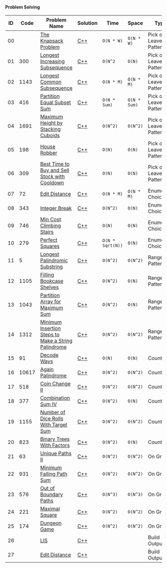 #### Problem Solving
|ID|  Code  | Problem Name    |  Solution       |  Time           | Space           | Type          | 
|--|----|---------------- | --------------- | --------------- | --------------- | ------------- |
|00||[The Knapsack Problem](https://www.spoj.com/problems/KNAPSACK/)|[C++](https://github.com/Ali-Elshorpagi/algorithms/blob/main/DP/pick_or_leave_pattern/SPOJ_Knapsack.cpp)|`O(N * W)`|`O(N * W)`|Pick or Leave Pattern|
|01|300|[Longest Increasing Subsequence](https://leetcode.com/problems/longest-increasing-subsequence/)|[C++](https://github.com/Ali-Elshorpagi/algorithms/blob/main/DP/pick_or_leave_pattern/LeetCode_300.cpp)|`O(N^2`|`O(N)`|Pick or Leave Pattern|
|02|1143|[Longest Common Subsequence](https://leetcode.com/problems/longest-common-subsequence/)|[C++](https://github.com/Ali-Elshorpagi/algorithms/blob/main/DP/pick_or_leave_pattern/LeetCode_1143.cpp)|`O(N * M)`|`O(N * M)`|Pick or Leave Pattern|
|03|416|[Partition Equal Subset Sum](https://leetcode.com/problems/partition-equal-subset-sum/)|[C++](https://github.com/Ali-Elshorpagi/algorithms/blob/main/DP/pick_or_leave_pattern/LeetCode_416.cpp)|`O(N * Sum)`|`O(N * Sum)`|Pick or Leave Pattern|
|04|1691|[Maximum Height by Stacking Cuboids](https://leetcode.com/problems/maximum-height-by-stacking-cuboids/)|[C++](https://github.com/Ali-Elshorpagi/algorithms/blob/main/DP/pick_or_leave_pattern/LeetCode_1691.cpp)|`O(N^2)`|`O(N^2)`|Pick or Leave Pattern|
|05|198|[House Robber](https://leetcode.com/problems/house-robber/)|[C++](https://github.com/Ali-Elshorpagi/algorithms/blob/main/DP/pick_or_leave_pattern/LeetCode_198.cpp)|`O(N)`|`O(N)`|Pick or Leave Pattern|
|06|309|[Best Time to Buy and Sell Stock with Cooldown](https://leetcode.com/problems/best-time-to-buy-and-sell-stock-with-cooldown/)|[C++](https://github.com/Ali-Elshorpagi/algorithms/blob/main/DP/pick_or_leave_pattern/LeetCode_309.cpp)|`O(N)`|`O(N)`|Pick or Leave Pattern|
|07|72|[Edit Distance](https://leetcode.com/problems/edit-distance/)|[C++](https://github.com/Ali-Elshorpagi/algorithms/blob/main/DP/enumerate_choices/LeetCode_72.cpp)|`O(N * M)`|`O(N * M)`|Enumerate Choices|
|08|343|[Integer Break](https://leetcode.com/problems/integer-break/)|[C++](https://github.com/Ali-Elshorpagi/algorithms/blob/main/DP/enumerate_choices/LeetCode_343.cpp)|`O(N^2)`|`O(N)`|Enumerate Choices|
|09|746|[Min Cost Climbing Stairs](https://leetcode.com/problems/min-cost-climbing-stairs/)|[C++](https://github.com/Ali-Elshorpagi/algorithms/blob/main/DP/enumerate_choices/LeetCode_746.cpp)|`O(N)`|`O(N)`|Enumerate Choices|
|10|279|[Perfect Squares](https://leetcode.com/problems/perfect-squares/)|[C++](https://github.com/Ali-Elshorpagi/algorithms/blob/main/DP/enumerate_choices/LeetCode_279.cpp)|`O(N * Sqrt(N))`|`O(N)`|Enumerate Choices|
|11|5|[Longest Palindromic Substring](https://leetcode.com/problems/longest-palindromic-substring/)|[C++](https://github.com/Ali-Elshorpagi/algorithms/blob/main/DP/range_patterns/LeetCode_5.cpp)|`O(N^2)`|`O(N^2)`|Range Patterns|
|12|1105|[Filling Bookcase Shelves](https://leetcode.com/problems/filling-bookcase-shelves/)|[C++](https://github.com/Ali-Elshorpagi/algorithms/blob/main/DP/range_patterns/LeetCode_1105.cpp)|`O(N^2)`|`O(N)`|Range Patterns|
|13|1043|[Partition Array for Maximum Sum](https://leetcode.com/problems/partition-array-for-maximum-sum/)|[C++](https://github.com/Ali-Elshorpagi/algorithms/blob/main/DP/range_patterns/LeetCode_1043.cpp)|`O(N^2)`|`O(N)`|Range Patterns|
|14|1312|[Minimum Insertion Steps to Make a String Palindrome](https://leetcode.com/problems/minimum-insertion-steps-to-make-a-string-palindrome/)|[C++](https://github.com/Ali-Elshorpagi/algorithms/blob/main/DP/range_patterns/LeetCode_1312.cpp)|`O(N^2)`|`O(N^2)`|Range Patterns|
|15|91|[Decode Ways](https://leetcode.com/problems/decode-ways/)|[C++](https://github.com/Ali-Elshorpagi/algorithms/blob/main/DP/counting/LeetCode_91.cpp)|`O(N)`|`O(N)`|Counting|
|16|10617|[Again Palindrome](https://onlinejudge.org/index.php?option=com_onlinejudge&Itemid=8&page=show_problem&problem=1558)|[C++](https://github.com/Ali-Elshorpagi/algorithms/blob/main/DP/counting/UVA_10617.cpp)|`O(N^2)`|`O(N^2)`|Counting|
|17|518|[Coin Change II](https://leetcode.com/problems/coin-change-2/)|[C++](https://github.com/Ali-Elshorpagi/algorithms/blob/main/DP/counting/LeetCode_518.cpp)|`O(N^2)`|`O(N^2)`|Counting|
|18|377|[Combination Sum IV](https://leetcode.com/problems/combination-sum-iv/)|[C++](https://github.com/Ali-Elshorpagi/algorithms/blob/main/DP/counting/LeetCode_377.cpp)|`O(N^2)`|`O(N)`|Counting|
|19|1155|[Number of Dice Rolls With Target Sum](https://leetcode.com/problems/number-of-dice-rolls-with-target-sum/)|[C++](https://github.com/Ali-Elshorpagi/algorithms/blob/main/DP/counting/LeetCode_1155.cpp)|`O(N^2)`|`O(N^2)`|Counting|
|20|823|[Binary Trees With Factors](https://leetcode.com/problems/binary-trees-with-factors/)|[C++](https://github.com/Ali-Elshorpagi/algorithms/blob/main/DP/counting/LeetCode_823.cpp)|`O(N^2)`|`O(N)`|Counting|
|21|63|[Unique Paths II](https://leetcode.com/problems/unique-paths-ii/)|[C++](https://github.com/Ali-Elshorpagi/algorithms/blob/main/DP/on_grid/LeetCode_63.cpp)|`O(N^2)`|`O(N^2)`|On Grid|
|22|931|[Minimum Falling Path Sum](https://leetcode.com/problems/minimum-falling-path-sum/)|[C++](https://github.com/Ali-Elshorpagi/algorithms/blob/main/DP/on_grid/LeetCode_931.cpp)|`O(N^2)`|`O(N^2)`|On Grid|
|23|576|[Out of Boundary Paths](https://leetcode.com/problems/out-of-boundary-paths/)|[C++](https://github.com/Ali-Elshorpagi/algorithms/blob/main/DP/on_grid/LeetCode_576.cpp)|`O(N^3)`|`O(N^3)`|On Grid|
|24|221|[Maximal Square](https://leetcode.com/problems/maximal-square/)|[C++](https://github.com/Ali-Elshorpagi/algorithms/blob/main/DP/on_grid/LeetCode_221.cpp)|`O(N^2)`|`O(N^2)`|On Grid|
|25|174|[Dungeon Game](https://leetcode.com/problems/dungeon-game/)|[C++](https://github.com/Ali-Elshorpagi/algorithms/blob/main/DP/on_grid/LeetCode_174.cpp)|`O(N^2)`|`O(N^2)`|On Grid|
|26||[LIS](https://leetcode.com/problems/longest-increasing-subsequence/)|[C++](https://github.com/Ali-Elshorpagi/algorithms/blob/main/DP/build_output/LIS.cpp)|||Build Output|
|27||[Edit Distance](https://leetcode.com/problems/edit-distance)|[C++](https://github.com/Ali-Elshorpagi/algorithms/blob/main/DP/build_output/edit_distance.cpp)|||Build Output|